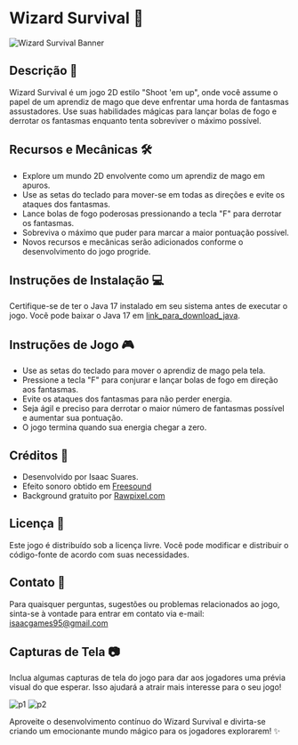 # Wizard Survival :crystal_ball:

![Wizard Survival Banner](link_para_imagem_banner)

## Descrição :scroll:
Wizard Survival é um jogo 2D estilo "Shoot 'em up", onde você assume o papel de um aprendiz de mago que deve enfrentar uma horda de fantasmas assustadores. Use suas habilidades mágicas para lançar bolas de fogo e derrotar os fantasmas enquanto tenta sobreviver o máximo possível.

## Recursos e Mecânicas :hammer_and_wrench:
- Explore um mundo 2D envolvente como um aprendiz de mago em apuros.
- Use as setas do teclado para mover-se em todas as direções e evite os ataques dos fantasmas.
- Lance bolas de fogo poderosas pressionando a tecla "F" para derrotar os fantasmas.
- Sobreviva o máximo que puder para marcar a maior pontuação possível.
- Novos recursos e mecânicas serão adicionados conforme o desenvolvimento do jogo progride.

## Instruções de Instalação :computer:
Certifique-se de ter o Java 17 instalado em seu sistema antes de executar o jogo. Você pode baixar o Java 17 em [link_para_download_java](link_para_download_java).

## Instruções de Jogo :video_game:
- Use as setas do teclado para mover o aprendiz de mago pela tela.
- Pressione a tecla "F" para conjurar e lançar bolas de fogo em direção aos fantasmas.
- Evite os ataques dos fantasmas para não perder energia.
- Seja ágil e preciso para derrotar o maior número de fantasmas possível e aumentar sua pontuação.
- O jogo termina quando sua energia chegar a zero.

## Créditos :star2:
- Desenvolvido por Isaac Suares.
- Efeito sonoro obtido em [Freesound](https://freesound.org/people/LiamG_SFX/sounds/334234/)
- Background gratuito por [Rawpixel.com](https://www.freepik.com/free-photo/brown-clay-textured-background-earth-tone-diy-creative-art-minimal-style_18998470.htm)

## Licença :scroll:
Este jogo é distribuído sob a licença livre. Você pode modificar e distribuir o código-fonte de acordo com suas necessidades.

## Contato :email:
Para quaisquer perguntas, sugestões ou problemas relacionados ao jogo, sinta-se à vontade para entrar em contato via e-mail: isaacgames95@gmail.com

## Capturas de Tela :camera:
Inclua algumas capturas de tela do jogo para dar aos jogadores uma prévia visual do que esperar. Isso ajudará a atrair mais interesse para o seu jogo!

![p1](https://github.com/IsaacSuares/Wizard-Survival/assets/112450363/3bea81e9-deea-488c-9d86-9609a3bd1380)
![p2](https://github.com/IsaacSuares/Wizard-Survival/assets/112450363/5530c9e8-12c5-453c-b195-d90b29d46fa1)



Aproveite o desenvolvimento contínuo do Wizard Survival e divirta-se criando um emocionante mundo mágico para os jogadores explorarem! :sparkles:

